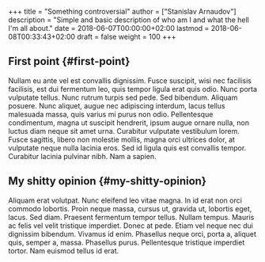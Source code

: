+++
title = "Something controversial"
author = ["Stanislav Arnaudov"]
description = "Simple and basic description of who am I and what the hell I'm all about."
date = 2018-06-07T00:00:00+02:00
lastmod = 2018-06-08T00:33:43+02:00
draft = false
weight = 100
+++

## First point {#first-point}

Nullam eu ante vel est convallis dignissim. Fusce suscipit, wisi nec facilisis facilisis, est dui fermentum leo, quis tempor ligula erat quis odio. Nunc porta vulputate tellus. Nunc rutrum turpis sed pede. Sed bibendum. Aliquam posuere. Nunc aliquet, augue nec adipiscing interdum, lacus tellus malesuada massa, quis varius mi purus non odio. Pellentesque condimentum, magna ut suscipit hendrerit, ipsum augue ornare nulla, non luctus diam neque sit amet urna. Curabitur vulputate vestibulum lorem. Fusce sagittis, libero non molestie mollis, magna orci ultrices dolor, at vulputate neque nulla lacinia eros. Sed id ligula quis est convallis tempor. Curabitur lacinia pulvinar nibh. Nam a sapien.


## My shitty opinion {#my-shitty-opinion}

Aliquam erat volutpat. Nunc eleifend leo vitae magna. In id erat non orci commodo lobortis. Proin neque massa, cursus ut, gravida ut, lobortis eget, lacus. Sed diam. Praesent fermentum tempor tellus. Nullam tempus. Mauris ac felis vel velit tristique imperdiet. Donec at pede. Etiam vel neque nec dui dignissim bibendum. Vivamus id enim. Phasellus neque orci, porta a, aliquet quis, semper a, massa. Phasellus purus. Pellentesque tristique imperdiet tortor. Nam euismod tellus id erat.
